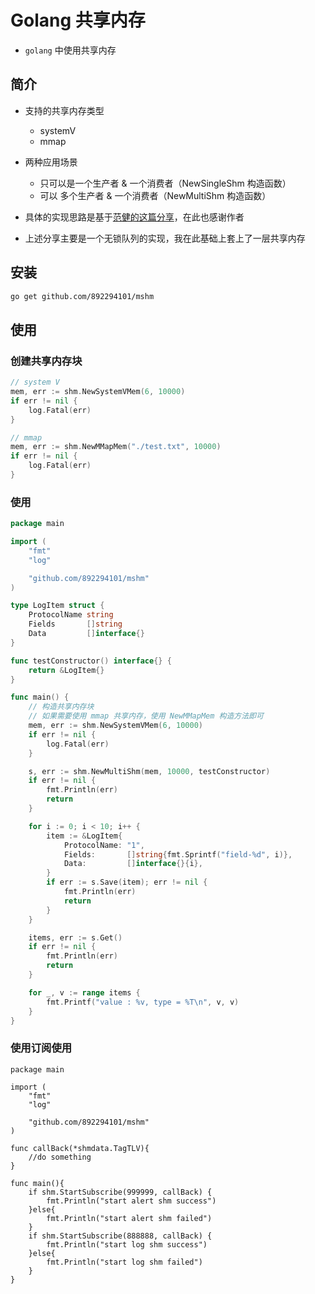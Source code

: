 # Golang 共享内存

- `golang` 中使用共享内存

## 简介
- 支持的共享内存类型
    - systemV 
    - mmap
    
- 两种应用场景
    - 只可以是一个生产者 & 一个消费者（NewSingleShm 构造函数）
    - 可以 多个生产者 & 一个消费者（NewMultiShm 构造函数）
    
- 具体的实现思路是基于[范健的这篇分享](https://cloud.tencent.com/developer/article/1006241)，在此也感谢作者
- 上述分享主要是一个无锁队列的实现，我在此基础上套上了一层共享内存
  
## 安装
```bash
go get github.com/892294101/mshm
```

## 使用
### 创建共享内存块
```go
// system V
mem, err := shm.NewSystemVMem(6, 10000)
if err != nil {
    log.Fatal(err)
}

// mmap
mem, err := shm.NewMMapMem("./test.txt", 10000)
if err != nil {
    log.Fatal(err)
}
```

### 使用
```go
package main

import (
	"fmt"
	"log"

	"github.com/892294101/mshm"
)

type LogItem struct {
	ProtocolName string
	Fields       []string
	Data         []interface{}
}

func testConstructor() interface{} {
	return &LogItem{}
}

func main() {
    // 构造共享内存块
    // 如果需要使用 mmap 共享内存，使用 NewMMapMem 构造方法即可
	mem, err := shm.NewSystemVMem(6, 10000)
	if err != nil {
		log.Fatal(err)
	}

	s, err := shm.NewMultiShm(mem, 10000, testConstructor)
	if err != nil {
		fmt.Println(err)
		return
	}

	for i := 0; i < 10; i++ {
		item := &LogItem{
			ProtocolName: "1",
			Fields:       []string{fmt.Sprintf("field-%d", i)},
			Data:         []interface{}{i},
		}
		if err := s.Save(item); err != nil {
			fmt.Println(err)
			return
		}
	}

	items, err := s.Get()
	if err != nil {
		fmt.Println(err)
		return
	}

	for _, v := range items {
		fmt.Printf("value : %v, type = %T\n", v, v)
	}
}
```

### 使用订阅使用
```bigquery
package main

import (
	"fmt"
	"log"

	"github.com/892294101/mshm"
)

func callBack(*shmdata.TagTLV){
    //do something
}

func main(){
    if shm.StartSubscribe(999999, callBack) {
        fmt.Println("start alert shm success")
    }else{
        fmt.Println("start alert shm failed")
    }
    if shm.StartSubscribe(888888, callBack) {
        fmt.Println("start log shm success")
    }else{
        fmt.Println("start log shm failed")
    }
}
```
